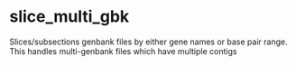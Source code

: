 # slice_multi_gbk
Slices/subsections genbank files by either gene names or base pair range. This handles multi-genbank files which have multiple contigs
